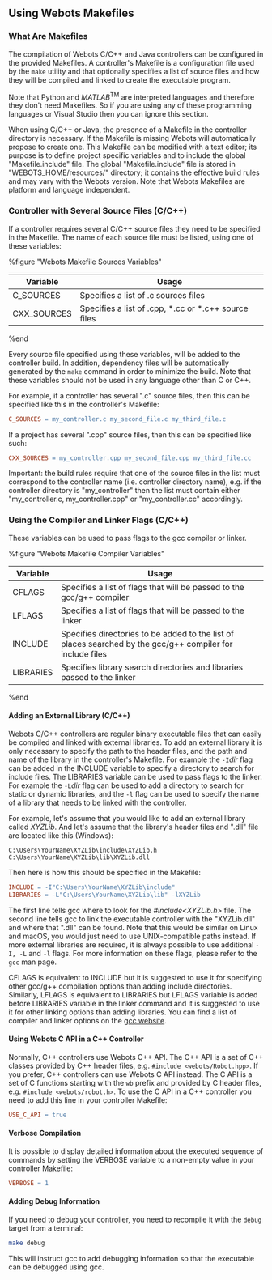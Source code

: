 ## Using Webots Makefiles

### What Are Makefiles

The compilation of Webots C/C++ and Java controllers can be configured in the provided Makefiles.
A controller's Makefile is a configuration file used by the `make` utility and that optionally specifies a list of source files and how they will be compiled and linked to create the executable program.

Note that Python and *MATLAB*<sup>TM</sup> are interpreted languages and therefore they don't need Makefiles.
So if you are using any of these programming languages or Visual Studio then you can ignore this section.

When using C/C++ or Java, the presence of a Makefile in the controller directory is necessary.
If the Makefile is missing Webots will automatically propose to create one.
This Makefile can be modified with a text editor; its purpose is to define project specific variables and to include the global "Makefile.include" file.
The global "Makefile.include" file is stored in "WEBOTS\_HOME/resources/" directory; it contains the effective build rules and may vary with the Webots version.
Note that Webots Makefiles are platform and language independent.

### Controller with Several Source Files (C/C++)

If a controller requires several C/C++ source files they need to be specified in the Makefile.
The name of each source file must be listed, using one of these variables:

%figure "Webots Makefile Sources Variables"

| Variable     | Usage                                                |
| ------------ | ---------------------------------------------------- |
| C\_SOURCES   | Specifies a list of .c sources files                 |
| CXX\_SOURCES | Specifies a list of .cpp, *.cc or *.c++ source files |

%end

Every source file specified using these variables, will be added to the controller build.
In addition, dependency files will be automatically generated by the `make` command in order to minimize the build.
Note that these variables should not be used in any language other than C or C++.

For example, if a controller has several ".c" source files, then this can be specified like this in the controller's Makefile:

```makefile
C_SOURCES = my_controller.c my_second_file.c my_third_file.c
```

If a project has several ".cpp" source files, then this can be specified like such:

```makefile
CXX_SOURCES = my_controller.cpp my_second_file.cpp my_third_file.cc
```

Important: the build rules require that one of the source files in the list must correspond to the controller name (i.e. controller directory name), e.g. if the controller directory is "my\_controller" then the list must contain either "my\_controller.c, my\_controller.cpp" or "my\_controller.cc" accordingly.

### Using the Compiler and Linker Flags (C/C++)

These variables can be used to pass flags to the gcc compiler or linker.

%figure "Webots Makefile Compiler Variables"

| Variable  | Usage                                                                                                      |
| --------- | ---------------------------------------------------------------------------------------------------------- |
| CFLAGS    | Specifies a list of flags that will be passed to the gcc/g++ compiler                                      |
| LFLAGS    | Specifies a list of flags that will be passed to the linker                                                |
| INCLUDE   | Specifies directories to be added to the list of places searched by the gcc/g++ compiler for include files |
| LIBRARIES | Specifies library search directories and libraries passed to the linker                                    |

%end

#### Adding an External Library (C/C++)

Webots C/C++ controllers are regular binary executable files that can easily be compiled and linked with external libraries.
To add an external library it is only necessary to specify the path to the header files, and the path and name of the library in the controller's Makefile.
For example the `-I`*dir* flag can be added in the INCLUDE variable to specify a directory to search for include files.
The LIBRARIES variable can be used to pass flags to the linker.
For example the `-L`*dir* flag can be used to add a directory to search for static or dynamic libraries, and the `-l` flag can be used to specify the name of a library that needs to be linked with the controller.

For example, let's assume that you would like to add an external library called *XYZLib*.
And let's assume that the library's header files and ".dll" file are located like this (Windows):

```
C:\Users\YourName\XYZLib\include\XYZLib.h
C:\Users\YourName\XYZLib\lib\XYZLib.dll
```

Then here is how this should be specified in the Makefile:

```makefile
INCLUDE = -I"C:\Users\YourName\XYZLib\include"
LIBRARIES = -L"C:\Users\YourName\XYZLib\lib" -lXYZLib
```

The first line tells gcc where to look for the *#include<XYZLib.h>* file.
The second line tells gcc to link the executable controller with the "XYZLib.dll" and where that ".dll" can be found.
Note that this would be similar on Linux and macOS, you would just need to use UNIX-compatible paths instead.
If more external libraries are required, it is always possible to use additional `-I, -L` and `-l` flags.
For more information on these flags, please refer to the `gcc` man page.

CFLAGS is equivalent to INCLUDE but it is suggested to use it for specifying other gcc/g++ compilation options than adding include directories.
Similarly, LFLAGS is equivalent to LIBRARIES but LFLAGS variable is added before LIBRARIES variable in the linker command and it is suggested to use it for other linking options than adding libraries.
You can find a list of compiler and linker options on the [gcc website](https://gcc.gnu.org/onlinedocs/gcc/Option-Summary.html#Option-Summary).

#### Using Webots C API in a C++ Controller

Normally, C++ controllers use Webots C++ API.
The C++ API is a set of C++ classes provided by C++ header files, e.g. `#include <webots/Robot.hpp>`.
If you prefer, C++ controllers can use Webots C API instead.
The C API is a set of C functions starting with the `wb` prefix and provided by C header files, e.g. `#include <webots/robot.h>`.
To use the C API in a C++ controller you need to add this line in your controller Makefile:

```makefile
USE_C_API = true
```

#### Verbose Compilation

It is possible to display detailed information about the executed sequence of commands by setting the VERBOSE variable to a non-empty value in your controller Makefile:

```makefile
VERBOSE = 1
```

#### Adding Debug Information

If you need to debug your controller, you need to recompile it with the `debug` target from a terminal:

```sh
make debug
```

This will instruct gcc to add debugging information so that the executable can be debugged using gcc.
